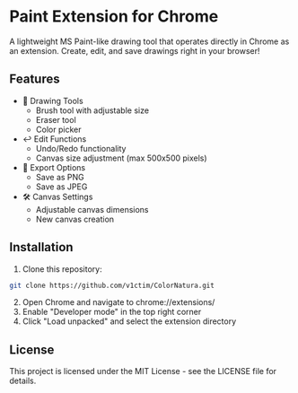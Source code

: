 # Paint Extension for Chrome

A lightweight MS Paint-like drawing tool that operates directly in Chrome as an extension. Create, edit, and save drawings right in your browser!

## Features

- 🎨 Drawing Tools
  - Brush tool with adjustable size
  - Eraser tool
  - Color picker
- ↩️ Edit Functions
  - Undo/Redo functionality
  - Canvas size adjustment (max 500x500 pixels)
- 💾 Export Options
  - Save as PNG
  - Save as JPEG
- 🛠️ Canvas Settings
  - Adjustable canvas dimensions
  - New canvas creation

## Installation

1. Clone this repository:
```bash
git clone https://github.com/v1ctim/ColorNatura.git
```
2. Open Chrome and navigate to chrome://extensions/
3. Enable "Developer mode" in the top right corner
4. Click "Load unpacked" and select the extension directory

## License

This project is licensed under the MIT License - see the LICENSE file for details.